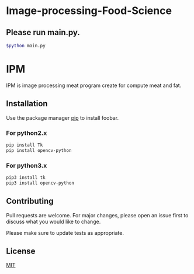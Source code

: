 # Image-processing-Food-Science

## Please run main.py.
```bash
$python main.py
```


# IPM

IPM is image processing meat program create for compute meat and fat.

## Installation

Use the package manager [pip](https://pip.pypa.io/en/stable/) to install foobar.

### For python2.x
```bash
pip install Tk
pip install opencv-python
```
### For python3.x
```bash
pip3 install tk
pip3 install opencv-python
```

## Contributing
Pull requests are welcome. For major changes, please open an issue first to discuss what you would like to change.

Please make sure to update tests as appropriate.

## License
[MIT](https://choosealicense.com/licenses/mit/)
